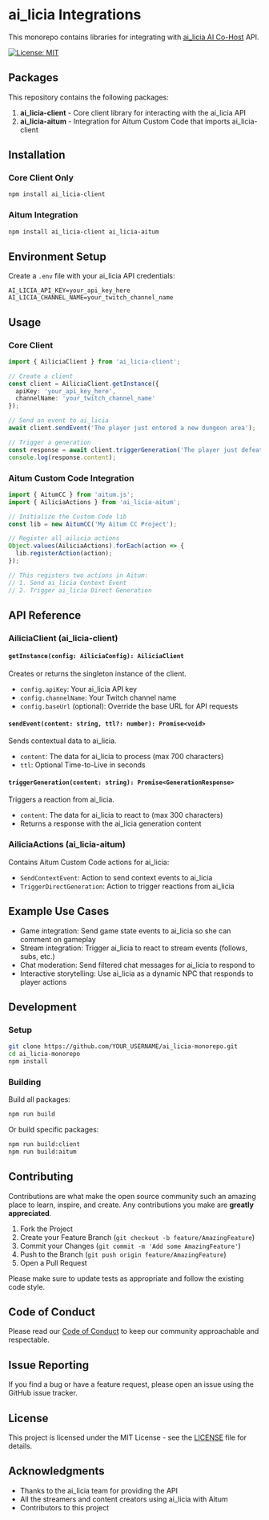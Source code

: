 # ai_licia Integrations

This monorepo contains libraries for integrating with [ai_licia AI Co-Host](https://www.getailicia.com) API.

[![License: MIT](https://img.shields.io/badge/License-MIT-blue.svg)](https://opensource.org/licenses/MIT)

## Packages

This repository contains the following packages:

1. **ai_licia-client** - Core client library for interacting with the ai_licia API
2. **ai_licia-aitum** - Integration for Aitum Custom Code that imports ai_licia-client

## Installation

### Core Client Only

```bash
npm install ai_licia-client
```

### Aitum Integration

```bash
npm install ai_licia-client ai_licia-aitum
```

## Environment Setup

Create a `.env` file with your ai_licia API credentials:

```
AI_LICIA_API_KEY=your_api_key_here
AI_LICIA_CHANNEL_NAME=your_twitch_channel_name
```

## Usage

### Core Client

```typescript
import { AiliciaClient } from 'ai_licia-client';

// Create a client
const client = AiliciaClient.getInstance({
  apiKey: 'your_api_key_here', 
  channelName: 'your_twitch_channel_name'
});

// Send an event to ai_licia
await client.sendEvent('The player just entered a new dungeon area');

// Trigger a generation
const response = await client.triggerGeneration('The player just defeated the boss');
console.log(response.content);
```

### Aitum Custom Code Integration

```typescript
import { AitumCC } from 'aitum.js';
import { AiliciaActions } from 'ai_licia-aitum';

// Initialize the Custom Code lib
const lib = new AitumCC('My Aitum CC Project');

// Register all ailicia actions
Object.values(AiliciaActions).forEach(action => {
  lib.registerAction(action);
});

// This registers two actions in Aitum:
// 1. Send ai_licia Context Event
// 2. Trigger ai_licia Direct Generation
```

## API Reference

### AiliciaClient (ai_licia-client)

#### `getInstance(config: AiliciaConfig): AiliciaClient`

Creates or returns the singleton instance of the client.

- `config.apiKey`: Your ai_licia API key
- `config.channelName`: Your Twitch channel name
- `config.baseUrl` (optional): Override the base URL for API requests

#### `sendEvent(content: string, ttl?: number): Promise<void>`

Sends contextual data to ai_licia.

- `content`: The data for ai_licia to process (max 700 characters)
- `ttl`: Optional Time-to-Live in seconds

#### `triggerGeneration(content: string): Promise<GenerationResponse>`

Triggers a reaction from ai_licia.

- `content`: The data for ai_licia to react to (max 300 characters)
- Returns a response with the ai_licia generation content

### AiliciaActions (ai_licia-aitum)

Contains Aitum Custom Code actions for ai_licia:

- `SendContextEvent`: Action to send context events to ai_licia
- `TriggerDirectGeneration`: Action to trigger reactions from ai_licia

## Example Use Cases

- Game integration: Send game state events to ai_licia so she can comment on gameplay
- Stream integration: Trigger ai_licia to react to stream events (follows, subs, etc.)
- Chat moderation: Send filtered chat messages for ai_licia to respond to
- Interactive storytelling: Use ai_licia as a dynamic NPC that responds to player actions

## Development

### Setup

```bash
git clone https://github.com/YOUR_USERNAME/ai_licia-monorepo.git
cd ai_licia-monorepo
npm install
```

### Building

Build all packages:

```bash
npm run build
```

Or build specific packages:

```bash
npm run build:client
npm run build:aitum
```

## Contributing

Contributions are what make the open source community such an amazing place to learn, inspire, and create. Any contributions you make are **greatly appreciated**.

1. Fork the Project
2. Create your Feature Branch (`git checkout -b feature/AmazingFeature`)
3. Commit your Changes (`git commit -m 'Add some AmazingFeature'`)
4. Push to the Branch (`git push origin feature/AmazingFeature`)
5. Open a Pull Request

Please make sure to update tests as appropriate and follow the existing code style.

## Code of Conduct

Please read our [Code of Conduct](CODE_OF_CONDUCT.md) to keep our community approachable and respectable.

## Issue Reporting

If you find a bug or have a feature request, please open an issue using the GitHub issue tracker.

## License

This project is licensed under the MIT License - see the [LICENSE](LICENSE) file for details.

## Acknowledgments

- Thanks to the ai_licia team for providing the API
- All the streamers and content creators using ai_licia with Aitum
- Contributors to this project 